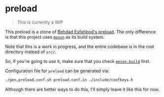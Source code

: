 # preload

> This is currently a WIP

This preload is a clone of [Behdad Esfahbod's preload](http://preload.sf.net).
The only difference is that this project uses [`meson`](https://mesonbuild.com)
as its build system.

Note that this is a work in progress, and the entire codebase is in the root
directory instead of `src/`.

So, if you're going to use it, make sure that you check
[`meson.build`](/meson.build) first.

Configuration file for `preload` can be generated via:

```sh
./gen.preload.conf.sh preload.conf.in ./include/confkeys.h
```

Although there are better ways to do this, I'll simply leave it like this for
now.
